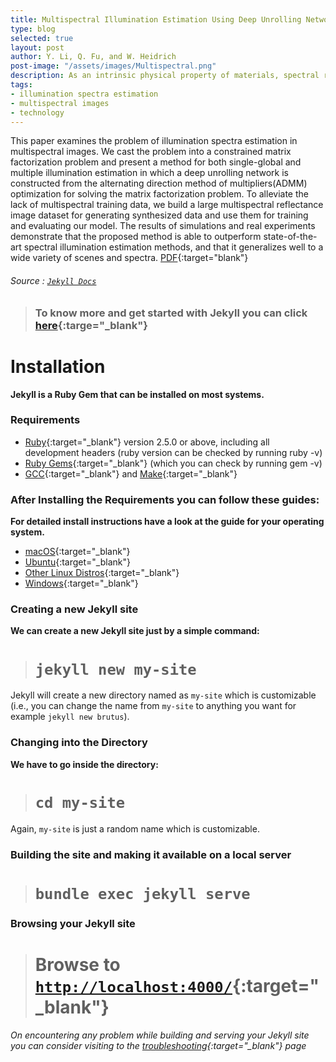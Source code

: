 ```yaml
---
title: Multispectral Illumination Estimation Using Deep Unrolling Network
type: blog
selected: true
layout: post
author: Y. Li, Q. Fu, and W. Heidrich
post-image: "/assets/images/Multispectral.png"
description: As an intrinsic physical property of materials, spectral reflectance is a rich information source for a wide range of vision tasks, including object recognition and material reproduction, as well as man technical and scientific imaging problems. However, the acquisition of accurate spectral reflectance images requires an extra per-image calibration to compensate for the illumination conditions in the scene, for example with a known reference [21] or a dedicated measurement device [2]. Unfortunately this calibration is generally cumbersome and frequently fails in complex lighting situations with multiple, different illumination sources.
tags:
- illumination spectra estimation
- multispectral images
- technology
---
```


This paper examines the problem of illumination spectra estimation in multispectral images. We cast the problem into a constrained matrix factorization problem and present a method for both single-global and multiple illumination estimation in which a deep unrolling network is constructed from the alternating direction method of multipliers(ADMM) optimization for solving the matrix factorization problem. To alleviate the lack of multispectral training data, we build a large multispectral reflectance image dataset for generating synthesized data and use them for training and evaluating our model. The results of simulations and real experiments demonstrate that the proposed method is able to outperform state-of-the-art spectral illumination estimation methods, and that it generalizes well to a wide variety of scenes and spectra.
[PDF](https://openaccess.thecvf.com/content/ICCV2021/html/Li_Multispectral_Illumination_Estimation_Using_Deep_Unrolling_Network_ICCV_2021_paper.html){:target="blank"} 
###### Source : [`Jekyll Docs`](https://jekyllrb.com/docs/)

> ### To know more and get started with Jekyll you can click [here](https://jekyllrb.com/){:targe="_blank"}
	
# Installation
**Jekyll is a Ruby Gem that can be installed on most systems.**
### Requirements
* [Ruby](https://www.ruby-lang.org/en/downloads/){:target="_blank"} version 2.5.0 or above, including all development headers (ruby version can be checked by running ruby -v)
* [Ruby Gems](https://rubygems.org/pages/download){:target="_blank"} (which you can check by running gem -v)
* [GCC](https://gcc.gnu.org/install/){:target="_blank"} and [Make](https://www.gnu.org/software/make/){:target="_blank"}

### After Installing the Requirements you can follow these guides:
**For detailed install instructions have a look at the guide for your operating system.**
* [macOS](https://jekyllrb.com/docs/installation/macos/){:target="_blank"}
* [Ubuntu](https://jekyllrb.com/docs/installation/ubuntu/){:target="_blank"}
* [Other Linux Distros](https://jekyllrb.com/docs/installation/other-linux/){:target="_blank"}
* [Windows](https://jekyllrb.com/docs/installation/windows/){:target="_blank"}

### Creating a new Jekyll site
**We can create a new Jekyll site just by a simple command:**<br>
> # `jekyll new my-site`

Jekyll will create a new directory named as `my-site` which is customizable (i.e., you can change the name from `my-site` to anything you want for example `jekyll new brutus`).

### Changing into the Directory
**We have to go inside the directory:**<br>
> # `cd my-site`

Again, `my-site` is just a random name which is customizable.

### Building the site and making it available on a local server
> # `bundle exec jekyll serve`

### Browsing your Jekyll site
> # Browse to [`http://localhost:4000/`](http://localhost:4000/){:target="_blank"}

###### On encountering any problem while building and serving your Jekyll site you can consider visiting to the [troubleshooting](https://jekyllrb.com/docs/troubleshooting/#configuration-problems){:target="_blank"} page
